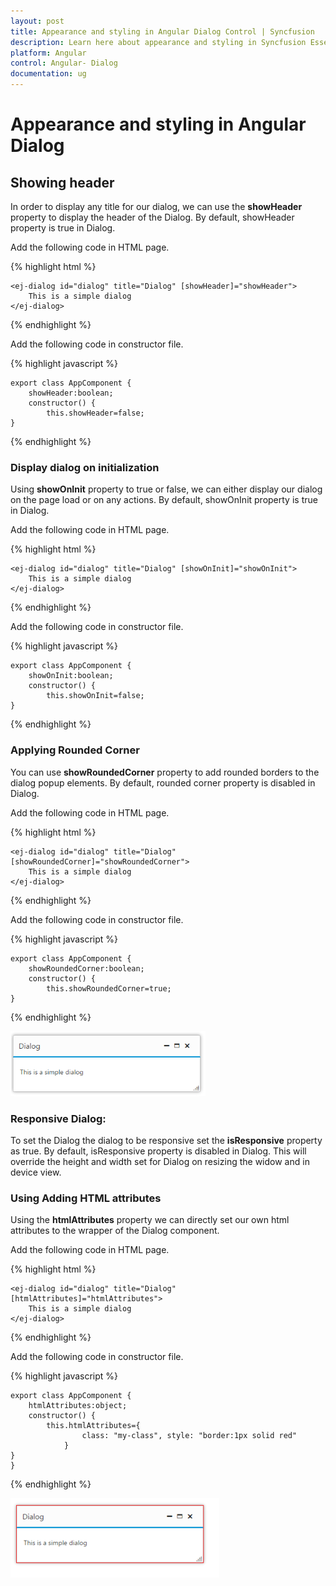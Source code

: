 ```yaml
---
layout: post
title: Appearance and styling in Angular Dialog Control | Syncfusion
description: Learn here about appearance and styling in Syncfusion Essential Angular Dialog Control, its elements, and more.
platform: Angular
control: Angular- Dialog
documentation: ug
---
```


# Appearance and styling in Angular Dialog

## Showing header

In order to display any title for our dialog, we can use the **showHeader** property to display the header of the Dialog. By default, showHeader property is true in Dialog.	

Add the following code in HTML page.

{% highlight html %}

    <ej-dialog id="dialog" title="Dialog" [showHeader]="showHeader">
        This is a simple dialog
    </ej-dialog>

{% endhighlight %}

Add the following code in constructor file.

{% highlight javascript %}

    export class AppComponent {
        showHeader:boolean;
        constructor() {
            this.showHeader=false;
    }

{% endhighlight %}

### Display dialog on initialization

Using **showOnInit** property to true or false, we can either display our dialog on the page load or on any actions. By default, showOnInit property is true in Dialog.

Add the following code in HTML page.

{% highlight html %}

    <ej-dialog id="dialog" title="Dialog" [showOnInit]="showOnInit">
        This is a simple dialog
    </ej-dialog>

{% endhighlight %}

Add the following code in constructor file.

{% highlight javascript %}

    export class AppComponent {
        showOnInit:boolean;
        constructor() {
            this.showOnInit=false;
    }

{% endhighlight %}

### Applying Rounded Corner

You can use **showRoundedCorner** property to add rounded borders to the dialog popup elements. By default, rounded corner property is disabled in Dialog.

Add the following code in HTML page.

{% highlight html %}

    <ej-dialog id="dialog" title="Dialog" [showRoundedCorner]="showRoundedCorner">
        This is a simple dialog
    </ej-dialog>

{% endhighlight %}

Add the following code in constructor file.

{% highlight javascript %}

    export class AppComponent {
        showRoundedCorner:boolean;
        constructor() {
            this.showRoundedCorner=true;
    }

{% endhighlight %}


![Rounded Corner](appearance-and-styling_images\applying-rounded-corner_img1.png)

### Responsive Dialog:

To set the Dialog the dialog to be responsive set the **isResponsive** property as true. By default, isResponsive property is disabled in Dialog. This will override the height and width set for Dialog on resizing the widow and in device view.

### Using Adding HTML attributes

Using the **htmlAttributes** property we can directly set our own html attributes to the wrapper of the Dialog component.

Add the following code in HTML page.

{% highlight html %}

    <ej-dialog id="dialog" title="Dialog" [htmlAttributes]="htmlAttributes">
        This is a simple dialog
    </ej-dialog>

{% endhighlight %}

Add the following code in constructor file.

{% highlight javascript %}

    export class AppComponent {
        htmlAttributes:object;
        constructor() {
            this.htmlAttributes={
                    class: "my-class", style: "border:1px solid red"
                }
    }
    }

{% endhighlight %}

![Attributes](appearance-and-styling_images\using-adding-html-attributes_img1.png)

